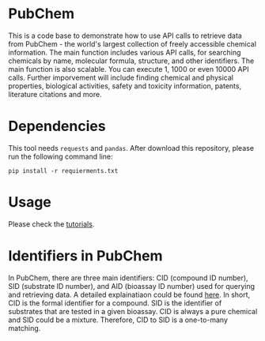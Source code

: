 # PubChem
This is a code base to demonstrate how to use API calls to retrieve data from PubChem - the world's largest collection of freely accessible chemical information. The main function includes various API calls, for searching chemicals by name, molecular formula, structure, and other identifiers. The main function is also scalable. You can execute 1, 1000 or even 10000 API calls. Further imporvement will include finding chemical and physical properties, biological activities, safety and toxicity information, patents, literature citations and more.

# Dependencies
This tool needs `requests` and `pandas`. After download this repository, please run the following command line:

```
pip install -r requierments.txt
```

# Usage
Please check the [tutorials](./src/tutorial.ipynb).

# Identifiers in PubChem
In PubChem, there are three main identifiers: CID (compound ID number), SID (substrate ID number), and AID (bioassay ID number) used for querying and retrieving data. A detailed explainatiaon could be found [here](https://www.researchgate.net/publication/282153538_PubChem_Substance_and_Compound_databases/figures?lo=1). In short, CID is the formal identifier for a compound. SID is the identifier of substrates that are tested in a given bioassay. CID is always a pure chemical and SID could be a mixture. Therefore, CID to SID is a one-to-many matching.